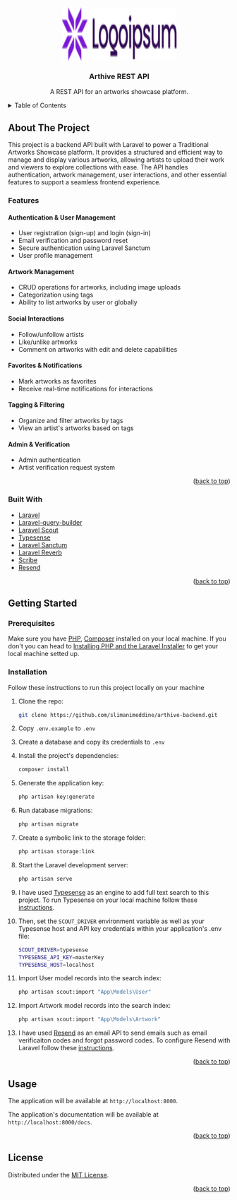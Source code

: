 <a id="readme-top"></a>

<br />
<div align="center">
  <a href="https://github.com/slimanimeddine/arthive-backend">
    <img src="public/logoipsum-333.png" alt="Logo" width="260" height="120">
  </a>

  <h3 align="center">Arthive REST API</h3>

  <p align="center">
    A REST API for an artworks showcase platform.
    <br />
  </p>
</div>

<details>
  <summary>Table of Contents</summary>
  <ol>
    <li>
      <a href="#about-the-project">About The Project</a>
      <ul>
        <li><a href="#features">Features</a></li>
        <li><a href="#built-with">Built With</a></li>
      </ul>
    </li>
    <li>
      <a href="#getting-started">Getting Started</a>
      <ul>
        <li><a href="#prerequisites">Prerequisites</a></li>
        <li><a href="#installation">Installation</a></li>
      </ul>
    </li>
    <li><a href="#usage">Usage</a></li>
    <li><a href="#license">License</a></li>
  </ol>
</details>

## About The Project

This project is a backend API built with Laravel to power a Traditional Artworks Showcase platform. It provides a structured and efficient way to manage and display various artworks, allowing artists to upload their work and viewers to explore collections with ease. The API handles authentication, artwork management, user interactions, and other essential features to support a seamless frontend experience.

### Features

#### Authentication & User Management

- User registration (sign-up) and login (sign-in)
- Email verification and password reset
- Secure authentication using Laravel Sanctum
- User profile management

#### Artwork Management

- CRUD operations for artworks, including image uploads
- Categorization using tags
- Ability to list artworks by user or globally

#### Social Interactions

- Follow/unfollow artists
- Like/unlike artworks
- Comment on artworks with edit and delete capabilities

#### Favorites & Notifications

- Mark artworks as favorites
- Receive real-time notifications for interactions

#### Tagging & Filtering

- Organize and filter artworks by tags
- View an artist's artworks based on tags

#### Admin & Verification

- Admin authentication
- Artist verification request system

<p align="right">(<a href="#readme-top">back to top</a>)</p>

### Built With

- [Laravel](https://laravel.com/)
- [Laravel-query-builder](https://spatie.be/docs/laravel-query-builder/v6/introduction)
- [Laravel Scout](https://laravel.com/docs/11.x/scout)
- [Typesense](https://typesense.org/)
- [Laravel Sanctum](https://laravel.com/docs/11.x/sanctum)
- [Laravel Reverb](https://laravel.com/docs/11.x/reverb)
- [Scribe](https://scribe.knuckles.wtf/)
- [Resend](https://resend.com/)

<p align="right">(<a href="#readme-top">back to top</a>)</p>

## Getting Started

### Prerequisites

Make sure you have [PHP](https://www.php.net/), [Composer](https://getcomposer.org/) installed on your local machine.
If you don't you can head to [Installing PHP and the Laravel Installer](https://laravel.com/docs/11.x#installing-php) to get your local machine setted up.

### Installation

Follow these instructions to run this project locally on your machine

1. Clone the repo:

   ```sh
   git clone https://github.com/slimanimeddine/arthive-backend.git
   ```

2. Copy `.env.example` to `.env`

3. Create a database and copy its credentials to `.env`

4. Install the project's dependencies:

   ```sh
   composer install
   ```

5. Generate the application key:

   ```sh
   php artisan key:generate
   ```

6. Run database migrations:

   ```sh
   php artisan migrate
   ```

7. Create a symbolic link to the storage folder:

   ```sh
   php artisan storage:link
   ```

8. Start the Laravel development server:

   ```sh
   php artisan serve
   ```

9. I have used [Typesense](https://typesense.org/) as an engine to add full text search to this project.
   To run Typesense on your local machine follow these [instructions](https://typesense.org/docs/guide/install-typesense.html#option-2-local-machine-self-hosting).

10. Then, set the `SCOUT_DRIVER` environment variable as well as your Typesense host and API key credentials within your application's .env file:

    ```sh
    SCOUT_DRIVER=typesense
    TYPESENSE_API_KEY=masterKey
    TYPESENSE_HOST=localhost
    ```

11. Import User model records into the search index:

    ```sh
    php artisan scout:import "App\Models\User"
    ```

12. Import Artwork model records into the search index:
    ```sh
    php artisan scout:import "App\Models\Artwork"
    ```
13. I have used [Resend](https://resend.com/) as an email API to send emails such as email verificaiton codes and forgot password codes.
To configure Resend with Laravel follow these [instructions](https://resend.com/docs/send-with-laravel).
<p align="right">(<a href="#readme-top">back to top</a>)</p>

## Usage

The application will be available at `http://localhost:8000`.

The application's documentation will be available at `http://localhost:8000/docs`.

<p align="right">(<a href="#readme-top">back to top</a>)</p>

## License

Distributed under the [MIT License](LICENSE.md).

<p align="right">(<a href="#readme-top">back to top</a>)</p>
